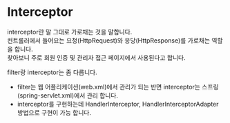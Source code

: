 # Interceptor

interceptor란 말 그대로 가로채는 것을 말합니다. <br>
컨트롤러에서 들어요는 요청(HttpRequest)와 응당(HttpResponse)를 가로채는 역할을 합니다. <br>
찾아보니 주로 회원 인증 및 관리자 접근 페이지에서 사용된다고 합니다.

filter랑 interceptor는 좀 다릅니다.
- filter는 웹 어플리케이션(web.xml)에서 관리가 되는 반면 interceptor는 스프링(spring-servlet.xml)에서 관리 합니다. <br>
- interceptor를 구현하는데 HandlerInterceptor, HandlerInterceptorAdapter 방법으로 구현이 가능 합니다.

